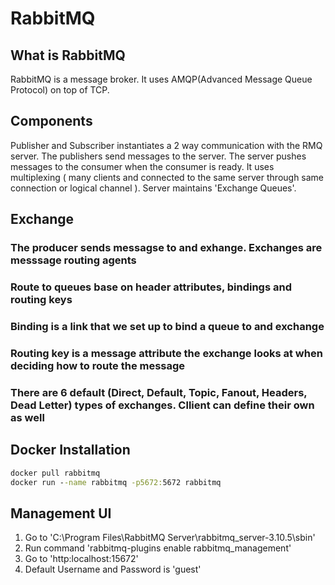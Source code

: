 # RabbitMQ

## What is RabbitMQ

RabbitMQ is a message broker. It uses AMQP(Advanced Message Queue Protocol) on top of TCP.

## Components

Publisher and Subscriber instantiates a 2 way communication with the RMQ server.
The publishers send messages to the server. The server pushes messages to the consumer when the consumer is ready.
It uses multiplexing ( many clients and connected to the same server through same connection or logical channel ).
Server maintains 'Exchange Queues'.

## Exchange

### The producer sends messagse to and exhange. Exchanges are messsage routing agents

### Route to queues base on header attributes, bindings and routing keys

### Binding is a link that we set up to bind a queue to and exchange

### Routing key is a message attribute the exchange looks at when deciding how to route the message

### There are 6 default (Direct, Default, Topic, Fanout, Headers, Dead Letter) types of exchanges. Cllient can define their own as well

## Docker Installation

```cmd
docker pull rabbitmq
docker run --name rabbitmq -p5672:5672 rabbitmq
```

## Management UI

1. Go to 'C:\Program Files\RabbitMQ Server\rabbitmq_server-3.10.5\sbin'
2. Run command 'rabbitmq-plugins enable rabbitmq_management'
3. Go to 'http:localhost:15672'
4. Default Username and Password is 'guest'
